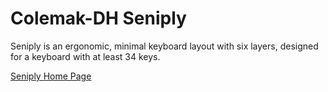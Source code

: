 
Colemak-DH Seniply
==================

Seniply is an ergonomic, minimal keyboard layout with six layers, designed for a keyboard with at least 34 keys.

[Seniply Home Page](https://stevep99.github.io/seniply/)
